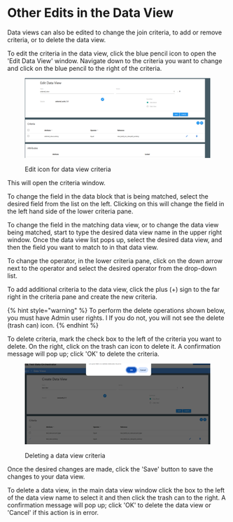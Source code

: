 # Other Edits in the Data View

Data views can also be edited to change the join criteria, to add or remove criteria, or to delete the data view.

To edit the criteria in the data view, click the blue pencil icon to open the 'Edit Data View' window.  Navigate down to the criteria you want to change and click on the blue pencil to the right of the criteria.

<figure><img src="../../../../../.gitbook/assets/image (27) (1).png" alt=""><figcaption><p>Edit icon for data view criteria</p></figcaption></figure>

This will open the criteria window.&#x20;

To change the field in the data block that is being matched, select the desired field from the list on the left. Clicking on this will change the field in the left hand side of the lower criteria pane.

To change the field in the matching data view, or to change the data view being matched, start to type the desired data view name in the upper right window.  Once the data view list pops up, select the desired data view, and then the field you want to match to in that data view.

To change the operator, in the lower criteria pane, click on the down arrow next to the operator and select the desired operator from the drop-down list.

To add additional criteria to the data view, click the plus (+) sign to the far right in the criteria pane and create the new criteria.

{% hint style="warning" %}
To perform the delete operations shown below, you must have Admin user rights. l If you do not, you will not see the delete (trash can) icon.
{% endhint %}

To delete criteria, mark the check box to the left of the criteria you want to delete. On the right, click on the trash can icon to delete it.  A confirmation message will pop up; click 'OK' to delete the criteria.

<figure><img src="../../../../../.gitbook/assets/image (28) (1).png" alt=""><figcaption><p>Deleting a data view criteria</p></figcaption></figure>

Once the desired changes are made, click the 'Save' button to save the changes to your data view.

To delete a data view, in the main data view window click the box to the left of the data view name to select it and then click the trash can to the right.  A confirmation message will pop up; click 'OK' to delete the data view or 'Cancel' if this action is in error.
